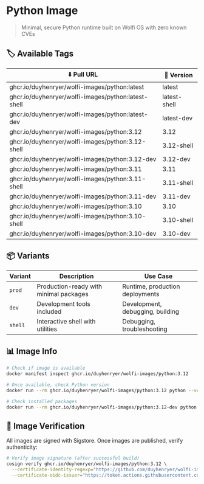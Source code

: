 # Python Image

> Minimal, secure Python runtime built on Wolfi OS with zero known CVEs

## 🏷️ Available Tags
| ⬇️ Pull URL                                           | 📌 Version    |
| ----------------------------------------------------- | ------------ |
| ghcr.io/duyhenryer/wolfi-images/python:latest         | latest       |
| ghcr.io/duyhenryer/wolfi-images/python:latest-shell   | latest-shell |
| ghcr.io/duyhenryer/wolfi-images/python:latest-dev     | latest-dev   |
| ghcr.io/duyhenryer/wolfi-images/python:3.12           | 3.12           |
| ghcr.io/duyhenryer/wolfi-images/python:3.12-shell     | 3.12-shell     |
| ghcr.io/duyhenryer/wolfi-images/python:3.12-dev       | 3.12-dev       |
| ghcr.io/duyhenryer/wolfi-images/python:3.11           | 3.11           |
| ghcr.io/duyhenryer/wolfi-images/python:3.11-shell     | 3.11-shell     |
| ghcr.io/duyhenryer/wolfi-images/python:3.11-dev       | 3.11-dev       |
| ghcr.io/duyhenryer/wolfi-images/python:3.10           | 3.10           |
| ghcr.io/duyhenryer/wolfi-images/python:3.10-shell     | 3.10-shell     |
| ghcr.io/duyhenryer/wolfi-images/python:3.10-dev       | 3.10-dev       |

## 📦 Variants

| Variant | Description | Use Case |
|---------|-------------|----------|
| `prod` | Production-ready with minimal packages | Runtime, production deployments |
| `dev` | Development tools included | Development, debugging, building |
| `shell` | Interactive shell with utilities | Debugging, troubleshooting |


## 📊 Image Info

```bash
# Check if image is available
docker manifest inspect ghcr.io/duyhenryer/wolfi-images/python:3.12

# Once available, check Python version
docker run --rm ghcr.io/duyhenryer/wolfi-images/python:3.12 python --version

# Check installed packages
docker run --rm ghcr.io/duyhenryer/wolfi-images/python:3.12-dev python -m pip list
```

## 🔐 Image Verification

All images are signed with Sigstore. Once images are published, verify authenticity:

```bash
# Verify image signature (after successful build)
cosign verify ghcr.io/duyhenryer/wolfi-images/python:3.12 \
  --certificate-identity-regexp="https://github.com/duyhenryer/wolfi-images" \
  --certificate-oidc-issuer="https://token.actions.githubusercontent.com"
```

